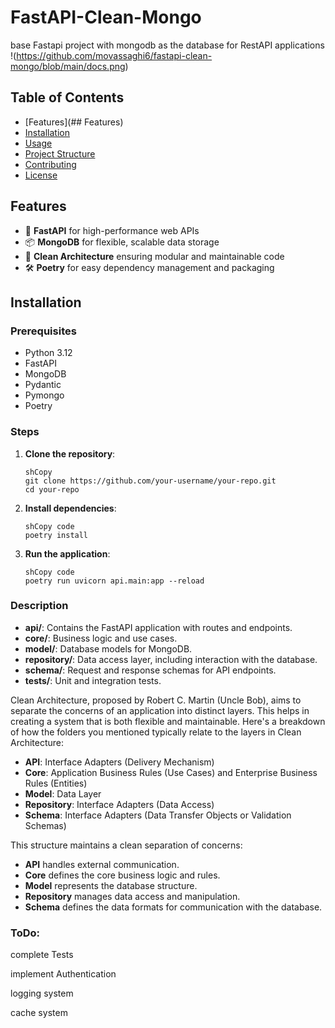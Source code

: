 # FastAPI-Clean-Mongo

base Fastapi project with mongodb as the database for RestAPI applications
!(https://github.com/movassaghi6/fastapi-clean-mongo/blob/main/docs.png)

## Table of Contents

- [Features](## Features)
- [Installation](https://www.notion.so/re-b39773b9a6994ba08627024ac12c20b0?pvs=21)
- [Usage](https://www.notion.so/re-b39773b9a6994ba08627024ac12c20b0?pvs=21)
- [Project Structure](https://www.notion.so/re-b39773b9a6994ba08627024ac12c20b0?pvs=21)
- [Contributing](https://www.notion.so/re-b39773b9a6994ba08627024ac12c20b0?pvs=21)
- [License](https://www.notion.so/re-b39773b9a6994ba08627024ac12c20b0?pvs=21)

## Features

- 🚀 **FastAPI** for high-performance web APIs
- 📦 **MongoDB** for flexible, scalable data storage
- 🎯 **Clean Architecture** ensuring modular and maintainable code
- 🛠️ **Poetry** for easy dependency management and packaging

## Installation

### Prerequisites

- Python 3.12
- FastAPI
- MongoDB
- Pydantic
- Pymongo
- Poetry

### Steps

1. **Clone the repository**:
    
    ```
    shCopy 
    git clone https://github.com/your-username/your-repo.git
    cd your-repo
    
    ```
    
2. **Install dependencies**:
    
    ```
    shCopy code
    poetry install
    
    ```
    
3. **Run the application**:
    
    ```
    shCopy code
    poetry run uvicorn api.main:app --reload
    
    ```
    

### 

### Description

- **api/**: Contains the FastAPI application with routes and endpoints.
- **core/**: Business logic and use cases.
- **model/**: Database models for MongoDB.
- **repository/**: Data access layer, including interaction with the database.
- **schema/**: Request and response schemas for API endpoints.
- **tests/**: Unit and integration tests.

Clean Architecture, proposed by Robert C. Martin (Uncle Bob), aims to separate the concerns of an application into distinct layers. This helps in creating a system that is both flexible and maintainable. Here's a breakdown of how the folders you mentioned typically relate to the layers in Clean Architecture:

- **API**: Interface Adapters (Delivery Mechanism)
- **Core**: Application Business Rules (Use Cases) and Enterprise Business Rules (Entities)
- **Model**: Data Layer
- **Repository**: Interface Adapters (Data Access)
- **Schema**: Interface Adapters (Data Transfer Objects or Validation Schemas)

This structure maintains a clean separation of concerns:

- **API** handles external communication.
- **Core** defines the core business logic and rules.
- **Model** represents the database structure.
- **Repository** manages data access and manipulation.
- **Schema** defines the data formats for communication with the database.

### ToDo:

complete Tests

implement Authentication

logging system

cache system
